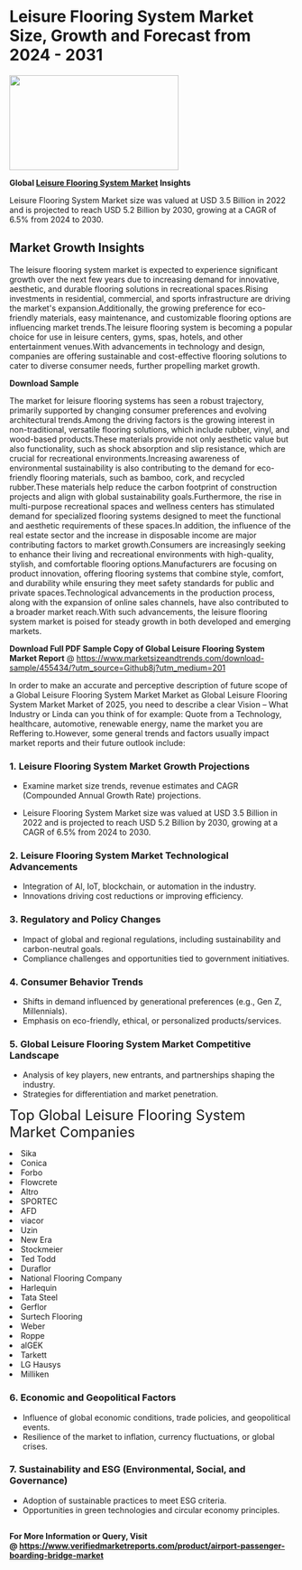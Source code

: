 <H1>Leisure Flooring System Market Size, Growth and Forecast from 2024 - 2031</H1><img class="aligncenter size-medium wp-image-584254" src="https://thirdeyenews.in/wp-content/uploads/2024/09/Global-Market-Research-300x168.jpeg" alt="" width="300" height="168" /><p><strong>Global&nbsp;<a href="https://www.marketsizeandtrends.com/download-sample/455434/?utm_source=Github8j?utm_medium=201">Leisure Flooring System Market</a> Insights</strong></p><p>Leisure Flooring System Market size was valued at USD 3.5 Billion in 2022 and is projected to reach USD 5.2 Billion by 2030, growing at a CAGR of 6.5% from 2024 to 2030.</p><p><h2>Market Growth Insights</h2> <p>The leisure flooring system market is expected to experience significant growth over the next few years due to increasing demand for innovative, aesthetic, and durable flooring solutions in recreational spaces.Rising investments in residential, commercial, and sports infrastructure are driving the market's expansion.Additionally, the growing preference for eco-friendly materials, easy maintenance, and customizable flooring options are influencing market trends.The leisure flooring system is becoming a popular choice for use in leisure centers, gyms, spas, hotels, and other entertainment venues.With advancements in technology and design, companies are offering sustainable and cost-effective flooring solutions to cater to diverse consumer needs, further propelling market growth.</p> <p><strong>Download Sample</strong></p> <p>The market for leisure flooring systems has seen a robust trajectory, primarily supported by changing consumer preferences and evolving architectural trends.Among the driving factors is the growing interest in non-traditional, versatile flooring solutions, which include rubber, vinyl, and wood-based products.These materials provide not only aesthetic value but also functionality, such as shock absorption and slip resistance, which are crucial for recreational environments.Increasing awareness of environmental sustainability is also contributing to the demand for eco-friendly flooring materials, such as bamboo, cork, and recycled rubber.These materials help reduce the carbon footprint of construction projects and align with global sustainability goals.Furthermore, the rise in multi-purpose recreational spaces and wellness centers has stimulated demand for specialized flooring systems designed to meet the functional and aesthetic requirements of these spaces.In addition, the influence of the real estate sector and the increase in disposable income are major contributing factors to market growth.Consumers are increasingly seeking to enhance their living and recreational environments with high-quality, stylish, and comfortable flooring options.Manufacturers are focusing on product innovation, offering flooring systems that combine style, comfort, and durability while ensuring they meet safety standards for public and private spaces.Technological advancements in the production process, along with the expansion of online sales channels, have also contributed to a broader market reach.With such advancements, the leisure flooring system market is poised for steady growth in both developed and emerging markets.<p><span class=""><strong>Download Full PDF Sample Copy of Global Leisure Flooring System Market Report</strong> @ <a href="https://www.marketsizeandtrends.com/download-sample/455434/?utm_source=Github8j?utm_medium=201" target="_blank">https://www.marketsizeandtrends.com/download-sample/455434/?utm_source=Github8j?utm_medium=201</a></span></p><p>In order to make an accurate and perceptive description of future scope of a Global&nbsp;Leisure Flooring System Market Market as Global&nbsp;Leisure Flooring System Market Market of 2025, you need to describe a clear Vision &ndash; What Industry or Linda can you think of for example: Quote from a Technology, healthcare, automotive, renewable energy, name the market you are Reffering to.However, some general trends and factors usually impact market reports and their future outlook include:</p><h3>1.&nbsp;<strong>Leisure Flooring System Market Growth Projections</strong></h3><ul><li>Examine market size trends, revenue estimates and CAGR (Compounded Annual Growth Rate) projections.</li><li><p>Leisure Flooring System Market size was valued at USD 3.5 Billion in 2022 and is projected to reach USD 5.2 Billion by 2030, growing at a CAGR of 6.5% from 2024 to 2030.</p></li></ul><h3>2.&nbsp;<strong>Leisure Flooring System Market Technological Advancements</strong></h3><ul><li>Integration of AI, IoT, blockchain, or automation in the industry.</li><li>Innovations driving cost reductions or improving efficiency.</li></ul><h3>3.&nbsp;<strong>Regulatory and Policy Changes</strong></h3><ul><li>Impact of global and regional regulations, including sustainability and carbon-neutral goals.</li><li>Compliance challenges and opportunities tied to government initiatives.</li></ul><h3>4.&nbsp;<strong>Consumer Behavior Trends</strong></h3><ul><li>Shifts in demand influenced by generational preferences (e.g., Gen Z, Millennials).</li><li>Emphasis on eco-friendly, ethical, or personalized products/services.</li></ul><h3>5.&nbsp;<strong>Global Leisure Flooring System Market Competitive Landscape</strong></h3><ul><li>Analysis of key players, new entrants, and partnerships shaping the industry.</li><li>Strategies for differentiation and market penetration.</li></ul><p data-pm-slice="1 1 []"><span style="color: inherit; font-family: inherit; font-size: 25px;">Top Global Leisure Flooring System Market Companies</span></p><div class="" data-test-id=""><p><li>Sika</li><li> Conica</li><li> Forbo</li><li> Flowcrete</li><li> Altro</li><li> SPORTEC</li><li> AFD</li><li> viacor</li><li> Uzin</li><li> New Era</li><li> Stockmeier</li><li> Ted Todd</li><li> Duraflor</li><li> National Flooring Company</li><li> Harlequin</li><li> Tata Steel</li><li> Gerflor</li><li> Surtech Flooring</li><li> Weber</li><li> Roppe</li><li> alGEK</li><li> Tarkett</li><li> LG Hausys</li><li> Milliken</li></p></div><h3>6.&nbsp;<strong>Economic and Geopolitical Factors</strong></h3><ul><li>Influence of global economic conditions, trade policies, and geopolitical events.</li><li>Resilience of the market to inflation, currency fluctuations, or global crises.</li></ul><h3>7.&nbsp;<strong>Sustainability and ESG (Environmental, Social, and Governance)</strong></h3><ul><li>Adoption of sustainable practices to meet ESG criteria.</li><li>Opportunities in green technologies and circular economy principles.</li></ul><h2><strong style="font-size: 14px;">For More Information or Query, Visit @&nbsp;</strong><a style="background-color: #ffffff; font-size: 14px;" href="https://www.marketsizeandtrends.com/report/leisure-flooring-system-market/" target="_blank">https://www.verifiedmarketreports.com/product/airport-passenger-boarding-bridge-market</a></h2>